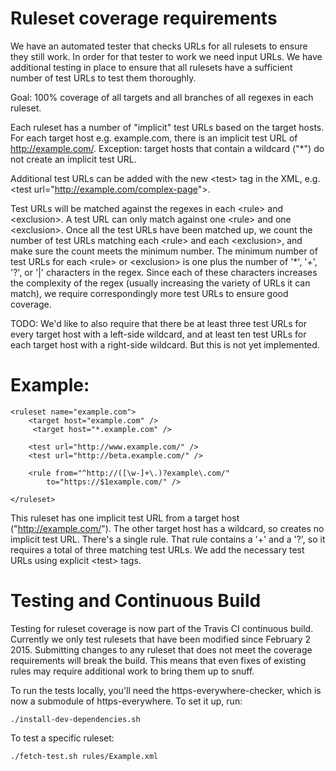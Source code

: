 # Ruleset coverage requirements

We have an automated tester that checks URLs for all rulesets to ensure they
still work. In order for that tester to work we need input URLs. We have
additional testing in place to ensure that all rulesets have a sufficient number
of test URLs to test them thoroughly.

Goal: 100% coverage of all targets and all branches of all regexes in each ruleset.

Each ruleset has a number of "implicit" test URLs based on the target hosts. For
each target host e.g. example.com, there is an implicit test URL of
http://example.com/. Exception: target hosts that contain a wildcard ("*") do
not create an implicit test URL.

Additional test URLs can be added with the new &lt;test&gt; tag in the XML, e.g.
&lt;test url="http://example.com/complex-page"&gt;.

Test URLs will be matched against the regexes in each &lt;rule&gt; and &lt;exclusion&gt;. A
test URL can only match against one &lt;rule&gt; and one &lt;exclusion&gt;. Once all the
test URLs have been matched up, we count the number of test URLs matching each
&lt;rule&gt; and each &lt;exclusion&gt;, and make sure the count meets the minimum number.
The minimum number of test URLs for each &lt;rule&gt; or &lt;exclusion&gt; is one plus the
number of '*', '+', '?', or '|' characters in the regex. Since each of these
characters increases the complexity of the regex (usually increasing the variety
of URLs it can match), we require correspondingly more test URLs to ensure good
coverage.

TODO: We'd like to also require that there be at least three test URLs for every
target host with a left-side wildcard, and at least ten test URLs for each
target host with a right-side wildcard. But this is not yet implemented.

# Example:
	<ruleset name="example.com">
		<target host="example.com" />
		 <target host="*.example.com" />

		<test url="http://www.example.com/" />
		<test url="http://beta.example.com/" />

		<rule from="^http://([\w-]+\.)?example\.com/"
			to="https://$1example.com/" />

	</ruleset>

This ruleset has one implicit test URL from a target host
("http://example.com/"). The other target host has a wildcard, so creates no
implicit test URL. There's a single rule. That rule contains a '+' and a '?', so
it requires a total of three matching test URLs. We add the necessary test URLs
using explicit &lt;test&gt; tags.

# Testing and Continuous Build

Testing for ruleset coverage is now part of the Travis CI continuous build.
Currently we only test rulesets that have been modified since February 2 2015.
Submitting changes to any ruleset that does not meet the coverage requirements
will break the build. This means that even fixes of existing rules may require
additional work to bring them up to snuff.

To run the tests locally, you'll need the https-everywhere-checker, which is now
a submodule of https-everywhere. To set it up, run:

    ./install-dev-dependencies.sh

To test a specific ruleset:

    ./fetch-test.sh rules/Example.xml
